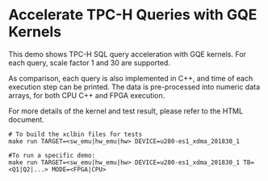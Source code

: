 # Accelerate TPC-H Queries with GQE Kernels

This demo shows TPC-H SQL query acceleration with GQE kernels.
For each query, scale factor 1 and 30 are supported.

As comparison, each query is also implemented in C++, and time of each execution step can be printed.
The data is pre-processed into numeric data arrays, for both CPU C++ and FPGA execution.

For more details of the kernel and test result, please refer to the HTML document.

```
# To build the xclbin files for tests
make run TARGET=<sw_emu|hw_emu|hw> DEVICE=u280-es1_xdma_201830_1

#To run a specific demo:
make run TARGET=<sw_emu|hw_emu|hw> DEVICE=u280-es1_xdma_201830_1 TB=<Q1|Q2|...> MODE=<FPGA|CPU>
```
